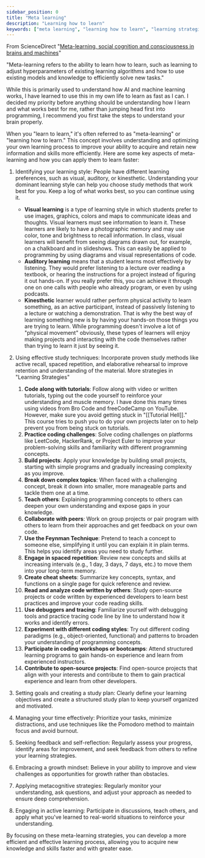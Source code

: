 ```yaml
---
sidebar_position: 0
title: "Meta learning"
description: "Learning how to learn"
keywords: ["meta learning", "learning how to learn", "learning strategies", "programming", "python"]
---
```


From ScienceDirect "[Meta-learning, social cognition and consciousness in brains and machines](https://www.sciencedirect.com/science/article/pii/S0893608021003956#:~:text=Meta%2Dlearning%20refers%20to%20the,to%20efficiently%20solve%20new%20tasks.)"

"Meta-learning refers to the ability to learn how to learn, such as learning to adjust hyperparameters of existing learning algorithms and how to use existing models and knowledge to efficiently solve new tasks."

While this is primarily used to understand how AI and machine learning works, I have learned to use this in my own life to learn as fast as I can. I decided my priority before anything should be understanding how I learn and what works best for me, rather than jumping head first into programming, I recommend you first take the steps to understand your brain properly.

When you "learn to learn," it's often referred to as "meta-learning" or "learning how to learn." This concept involves understanding and optimizing your own learning process to improve your ability to acquire and retain new information and skills more efficiently. Here are some key aspects of meta-learning and how you can apply them to learn faster:

1. Identifying your learning style: People have different learning preferences, such as visual, auditory, or kinesthetic. Understanding your dominant learning style can help you choose study methods that work best for you. Keep a log of what works best, so you can continue using it.
   - **Visual learning** is a type of learning style in which students prefer to use images, graphics, colors and maps to communicate ideas and thoughts. Visual learners must see information to learn it. These learners are likely to have a photographic memory and may use color, tone and brightness to recall information. In class, visual learners will benefit from seeing diagrams drawn out, for example, on a chalkboard and in slideshows. This can easily be applied to programming by using diagrams and visual representations of code.
   - **Auditory learning** means that a student learns most effectively by listening. They would prefer listening to a lecture over reading a textbook, or hearing the instructions for a project instead of figuring it out hands-on. If you really prefer this, you can achieve it through one on one calls with people who already program, or even by using podcasts.
   - **Kinesthetic** learner would rather perform physical activity to learn something, as an active participant, instead of passively listening to a lecture or watching a demonstration. That is why the best way of learning something new is by having your hands-on those things you are trying to learn. While programming doesn't involve a lot of "physical movement" obviously, these types of learners will enjoy making projects and interacting with the code themselves rather than trying to learn it just by seeing it.

2. Using effective study techniques: Incorporate proven study methods like active recall, spaced repetition, and elaborative rehearsal to improve retention and understanding of the material. More strategies in "Learning Strategies"
    1. **Code along with tutorials**: Follow along with video or written tutorials, typing out the code yourself to reinforce your understanding and muscle memory. I have done this many times using videos from Bro Code and freeCodeCamp on YouTube. However, make sure you avoid getting stuck in "[[Tutorial Hell]]." This course tries to push you to do your own projects later on to help prevent you from being stuck on tutorials.
    2. **Practice coding challenges**: Solve coding challenges on platforms like LeetCode, HackerRank, or Project Euler to improve your problem-solving skills and familiarity with different programming concepts.
    3. **Build projects**: Apply your knowledge by building small projects, starting with simple programs and gradually increasing complexity as you improve.
    4. **Break down complex topics**: When faced with a challenging concept, break it down into smaller, more manageable parts and tackle them one at a time.
    5. **Teach others**: Explaining programming concepts to others can deepen your own understanding and expose gaps in your knowledge.
    6. **Collaborate with peers**: Work on group projects or pair program with others to learn from their approaches and get feedback on your own code.
    7. **Use the Feynman Technique**: Pretend to teach a concept to someone else, simplifying it until you can explain it in plain terms. This helps you identify areas you need to study further.
    8. **Engage in spaced repetition**: Review new concepts and skills at increasing intervals (e.g., 1 day, 3 days, 7 days, etc.) to move them into your long-term memory.
    9. **Create cheat sheets**: Summarize key concepts, syntax, and functions on a single page for quick reference and review.
    10. **Read and analyze code written by others**: Study open-source projects or code written by experienced developers to learn best practices and improve your code reading skills.
    11. **Use debuggers and tracing**: Familiarize yourself with debugging tools and practice tracing code line by line to understand how it works and identify errors.
    12. **Experiment with different coding styles**: Try out different coding paradigms (e.g., object-oriented, functional) and patterns to broaden your understanding of programming concepts.
    13. **Participate in coding workshops or bootcamps**: Attend structured learning programs to gain hands-on experience and learn from experienced instructors.
    14. **Contribute to open-source projects**: Find open-source projects that align with your interests and contribute to them to gain practical experience and learn from other developers.

3. Setting goals and creating a study plan: Clearly define your learning objectives and create a structured study plan to keep yourself organized and motivated.

4. Managing your time effectively: Prioritize your tasks, minimize distractions, and use techniques like the Pomodoro method to maintain focus and avoid burnout.

5. Seeking feedback and self-reflection: Regularly assess your progress, identify areas for improvement, and seek feedback from others to refine your learning strategies.

6. Embracing a growth mindset: Believe in your ability to improve and view challenges as opportunities for growth rather than obstacles.

7. Applying metacognitive strategies: Regularly monitor your understanding, ask questions, and adjust your approach as needed to ensure deep comprehension.

8. Engaging in active learning: Participate in discussions, teach others, and apply what you've learned to real-world situations to reinforce your understanding.

By focusing on these meta-learning strategies, you can develop a more efficient and effective learning process, allowing you to acquire new knowledge and skills faster and with greater ease.